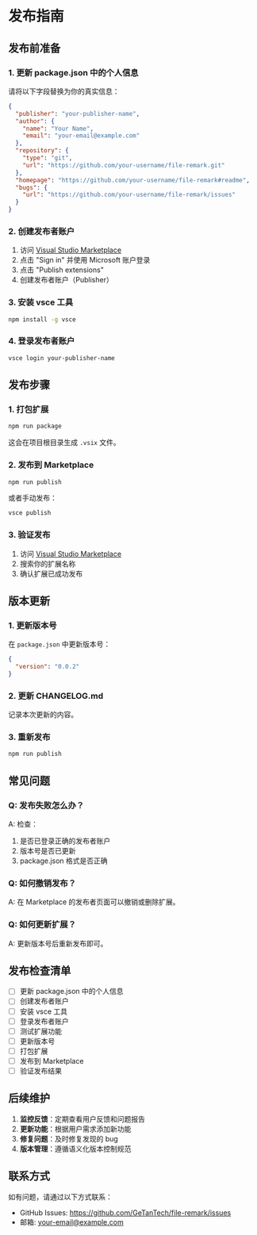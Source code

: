 # 发布指南

## 发布前准备

### 1. 更新 package.json 中的个人信息

请将以下字段替换为你的真实信息：

```json
{
  "publisher": "your-publisher-name",
  "author": {
    "name": "Your Name",
    "email": "your-email@example.com"
  },
  "repository": {
    "type": "git",
    "url": "https://github.com/your-username/file-remark.git"
  },
  "homepage": "https://github.com/your-username/file-remark#readme",
  "bugs": {
    "url": "https://github.com/your-username/file-remark/issues"
  }
}
```

### 2. 创建发布者账户

1. 访问 [Visual Studio Marketplace](https://marketplace.visualstudio.com/)
2. 点击 "Sign in" 并使用 Microsoft 账户登录
3. 点击 "Publish extensions"
4. 创建发布者账户（Publisher）

### 3. 安装 vsce 工具

```bash
npm install -g vsce
```

### 4. 登录发布者账户

```bash
vsce login your-publisher-name
```

## 发布步骤

### 1. 打包扩展

```bash
npm run package
```

这会在项目根目录生成 `.vsix` 文件。

### 2. 发布到 Marketplace

```bash
npm run publish
```

或者手动发布：

```bash
vsce publish
```

### 3. 验证发布

1. 访问 [Visual Studio Marketplace](https://marketplace.visualstudio.com/)
2. 搜索你的扩展名称
3. 确认扩展已成功发布

## 版本更新

### 1. 更新版本号

在 `package.json` 中更新版本号：

```json
{
  "version": "0.0.2"
}
```

### 2. 更新 CHANGELOG.md

记录本次更新的内容。

### 3. 重新发布

```bash
npm run publish
```

## 常见问题

### Q: 发布失败怎么办？
A: 检查：
1. 是否已登录正确的发布者账户
2. 版本号是否已更新
3. package.json 格式是否正确

### Q: 如何撤销发布？
A: 在 Marketplace 的发布者页面可以撤销或删除扩展。

### Q: 如何更新扩展？
A: 更新版本号后重新发布即可。

## 发布检查清单

- [ ] 更新 package.json 中的个人信息
- [ ] 创建发布者账户
- [ ] 安装 vsce 工具
- [ ] 登录发布者账户
- [ ] 测试扩展功能
- [ ] 更新版本号
- [ ] 打包扩展
- [ ] 发布到 Marketplace
- [ ] 验证发布结果

## 后续维护

1. **监控反馈**：定期查看用户反馈和问题报告
2. **更新功能**：根据用户需求添加新功能
3. **修复问题**：及时修复发现的 bug
4. **版本管理**：遵循语义化版本控制规范

## 联系方式

如有问题，请通过以下方式联系：
- GitHub Issues: https://github.com/GeTanTech/file-remark/issues
- 邮箱: your-email@example.com
